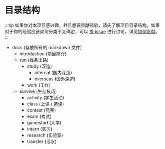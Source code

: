 # 目录结构

:::tip
如果你对本项目感兴趣，并且想要贡献经验，请先了解项目目录结构。如果对于你的经验应该如何分类不太确定，可以 [提 issue](https://github.com/exptalks/exptalks.github.io/issues) 进行讨论。详见[如何贡献](./contribution.md)。
:::

- docs (存放所有的 markdown 文件)
  - introduction (项目简介)
  - run (找条出路)
    - study (深造)
      - internal (国内深造)
      - overseas (国外深造)
    - work (工作)
  - survive (生存技巧)
    - activity (学生活动)
    - class (上课 / 选课)
    - contest (竞赛)
    - exam (考试)
    - gamestart (入学)
    - intern (实习)
    - research (实验室)
    - transfer (活水)
